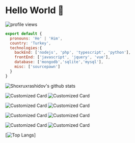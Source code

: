 # Hello World 👋

![profile views](https://komarev.com/ghpvc/?username=shoxruxrashidov)

```js
export default {
  pronouns: 'He' | 'Him',
  country: 'Turkey',
  technologies:{
    backEnd: ['nodejs', 'php', 'typescript', 'python'],
    frontEnd: ['javascript', 'jquery', 'vue'],
    database: ['mongodb','sqlite','mysql'],
    misc: ['sourcepawn']
  }
}
```

![Shoxruxrashidov's github stats](https://github-readme-stats.vercel.app/api?username=shoxruxrashidov&show_icons=true&theme=radical&count_private=true)



![Customized Card](https://github-readme-stats.vercel.app/api/pin?username=shoxruxrashidov&repo=Telegram-PHP-API&title_color=fff&icon_color=f9f9f9&text_color=9f9f9f&bg_color=151515)
![Customized Card](https://github-readme-stats.vercel.app/api/pin?username=shoxruxrashidov&repo=telegram-PHP-API-v2&title_color=fff&icon_color=f9f9f9&text_color=9f9f9f&bg_color=151515)

![Customized Card](https://github-readme-stats.vercel.app/api/pin?username=shoxruxrashidov&repo=graphql-node-crud&title_color=fff&icon_color=f9f9f9&text_color=9f9f9f&bg_color=151515)
![Customized Card](https://github-readme-stats.vercel.app/api/pin?username=shoxruxrashidov&repo=nodejs-restfull-api&title_color=fff&icon_color=f9f9f9&text_color=9f9f9f&bg_color=151515)

![Customized Card](https://github-readme-stats.vercel.app/api/pin?username=shoxruxrashidov&repo=laravel-docker&title_color=fff&icon_color=f9f9f9&text_color=9f9f9f&bg_color=151515)
![Customized Card](https://github-readme-stats.vercel.app/api/pin?username=shoxruxrashidov&repo=phpDocker&title_color=fff&icon_color=f9f9f9&text_color=9f9f9f&bg_color=151515)

![Customized Card](https://github-readme-stats.vercel.app/api/pin?username=shoxruxrashidov&repo=todo&title_color=fff&icon_color=f9f9f9&text_color=9f9f9f&bg_color=151515)
![Customized Card](https://github-readme-stats.vercel.app/api/pin?username=shoxruxrashidov&repo=instagram-vue-clone&title_color=fff&icon_color=f9f9f9&text_color=9f9f9f&bg_color=151515)


[![Top Langs](https://github-readme-stats.vercel.app/api/top-langs/?username=shoxruxrashidov)]
